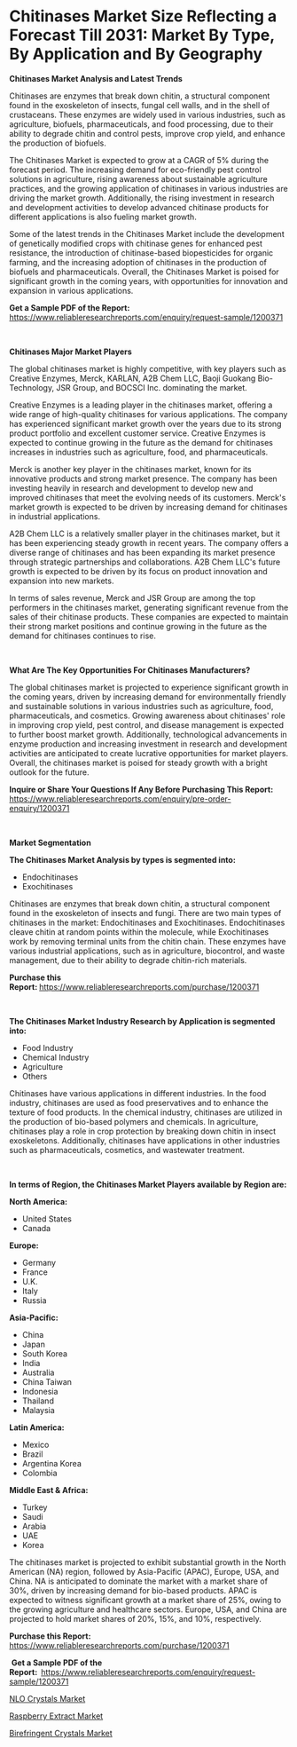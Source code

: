 <p><h1>Chitinases Market Size Reflecting a Forecast Till 2031: Market By Type, By Application and By Geography</h1></p><p><strong>Chitinases Market Analysis and Latest Trends</strong></p>
<p><p>Chitinases are enzymes that break down chitin, a structural component found in the exoskeleton of insects, fungal cell walls, and in the shell of crustaceans. These enzymes are widely used in various industries, such as agriculture, biofuels, pharmaceuticals, and food processing, due to their ability to degrade chitin and control pests, improve crop yield, and enhance the production of biofuels.</p><p>The Chitinases Market is expected to grow at a CAGR of 5% during the forecast period. The increasing demand for eco-friendly pest control solutions in agriculture, rising awareness about sustainable agriculture practices, and the growing application of chitinases in various industries are driving the market growth. Additionally, the rising investment in research and development activities to develop advanced chitinase products for different applications is also fueling market growth.</p><p>Some of the latest trends in the Chitinases Market include the development of genetically modified crops with chitinase genes for enhanced pest resistance, the introduction of chitinase-based biopesticides for organic farming, and the increasing adoption of chitinases in the production of biofuels and pharmaceuticals. Overall, the Chitinases Market is poised for significant growth in the coming years, with opportunities for innovation and expansion in various applications.</p></p>
<p><strong>Get a Sample PDF of the Report:&nbsp;</strong> <a href="https://www.reliableresearchreports.com/enquiry/request-sample/1200371">https://www.reliableresearchreports.com/enquiry/request-sample/1200371</a></p>
<p>&nbsp;</p>
<p><strong>Chitinases Major Market Players</strong></p>
<p><p>The global chitinases market is highly competitive, with key players such as Creative Enzymes, Merck, KARLAN, A2B Chem LLC, Baoji Guokang Bio-Technology, JSR Group, and BOCSCI Inc. dominating the market.</p><p>Creative Enzymes is a leading player in the chitinases market, offering a wide range of high-quality chitinases for various applications. The company has experienced significant market growth over the years due to its strong product portfolio and excellent customer service. Creative Enzymes is expected to continue growing in the future as the demand for chitinases increases in industries such as agriculture, food, and pharmaceuticals.</p><p>Merck is another key player in the chitinases market, known for its innovative products and strong market presence. The company has been investing heavily in research and development to develop new and improved chitinases that meet the evolving needs of its customers. Merck's market growth is expected to be driven by increasing demand for chitinases in industrial applications.</p><p>A2B Chem LLC is a relatively smaller player in the chitinases market, but it has been experiencing steady growth in recent years. The company offers a diverse range of chitinases and has been expanding its market presence through strategic partnerships and collaborations. A2B Chem LLC's future growth is expected to be driven by its focus on product innovation and expansion into new markets.</p><p>In terms of sales revenue, Merck and JSR Group are among the top performers in the chitinases market, generating significant revenue from the sales of their chitinase products. These companies are expected to maintain their strong market positions and continue growing in the future as the demand for chitinases continues to rise.</p></p>
<p>&nbsp;</p>
<p><strong>What Are The Key Opportunities For Chitinases Manufacturers?</strong></p>
<p><p>The global chitinases market is projected to experience significant growth in the coming years, driven by increasing demand for environmentally friendly and sustainable solutions in various industries such as agriculture, food, pharmaceuticals, and cosmetics. Growing awareness about chitinases' role in improving crop yield, pest control, and disease management is expected to further boost market growth. Additionally, technological advancements in enzyme production and increasing investment in research and development activities are anticipated to create lucrative opportunities for market players. Overall, the chitinases market is poised for steady growth with a bright outlook for the future.</p></p>
<p><strong>Inquire or Share Your Questions If Any Before Purchasing This Report:</strong> <a href="https://www.reliableresearchreports.com/enquiry/pre-order-enquiry/1200371">https://www.reliableresearchreports.com/enquiry/pre-order-enquiry/1200371</a></p>
<p>&nbsp;</p>
<p><strong>Market Segmentation</strong></p>
<p><strong>The Chitinases Market Analysis by types is segmented into:</strong></p>
<p><ul><li>Endochitinases</li><li>Exochitinases</li></ul></p>
<p><p>Chitinases are enzymes that break down chitin, a structural component found in the exoskeleton of insects and fungi. There are two main types of chitinases in the market: Endochitinases and Exochitinases. Endochitinases cleave chitin at random points within the molecule, while Exochitinases work by removing terminal units from the chitin chain. These enzymes have various industrial applications, such as in agriculture, biocontrol, and waste management, due to their ability to degrade chitin-rich materials.</p></p>
<p><strong>Purchase this Report:&nbsp;</strong><a href="https://www.reliableresearchreports.com/purchase/1200371">https://www.reliableresearchreports.com/purchase/1200371</a></p>
<p>&nbsp;</p>
<p><strong>The Chitinases Market Industry Research by Application is segmented into:</strong></p>
<p><ul><li>Food Industry</li><li>Chemical Industry</li><li>Agriculture</li><li>Others</li></ul></p>
<p><p>Chitinases have various applications in different industries. In the food industry, chitinases are used as food preservatives and to enhance the texture of food products. In the chemical industry, chitinases are utilized in the production of bio-based polymers and chemicals. In agriculture, chitinases play a role in crop protection by breaking down chitin in insect exoskeletons. Additionally, chitinases have applications in other industries such as pharmaceuticals, cosmetics, and wastewater treatment.</p></p>
<p>&nbsp;</p>
<p><strong>In terms of Region, the Chitinases Market Players available by Region are:</strong></p>
<p>
    <p> <strong> North America: </strong>
        <ul>
            <li>United States</li>
            <li>Canada</li>
        </ul>
        </p> 
    <p> <strong> Europe: </strong>
        <ul>
            <li>Germany</li>
            <li>France</li>
            <li>U.K.</li>
            <li>Italy</li>
            <li>Russia</li>
        </ul>
        </p> 
    <p> <strong> Asia-Pacific: </strong>
        <ul>
            <li>China</li>
            <li>Japan</li>
            <li>South Korea</li>
            <li>India</li>
            <li>Australia</li>
            <li>China Taiwan</li>
            <li>Indonesia</li>
            <li>Thailand</li>
            <li>Malaysia</li>
        </ul>
        </p> 
    <p> <strong> Latin America: </strong>
        <ul>
            <li>Mexico</li>
            <li>Brazil</li>
            <li>Argentina Korea</li>
            <li>Colombia</li>
        </ul>
        </p> 
    <p> <strong> Middle East & Africa: </strong>
        <ul>
            <li>Turkey</li>
            <li>Saudi</li>
            <li>Arabia</li>
            <li>UAE</li>
            <li>Korea</li>
        </ul>
    </p>
    </p>
<p><p>The chitinases market is projected to exhibit substantial growth in the North American (NA) region, followed by Asia-Pacific (APAC), Europe, USA, and China. NA is anticipated to dominate the market with a market share of 30%, driven by increasing demand for bio-based products. APAC is expected to witness significant growth at a market share of 25%, owing to the growing agriculture and healthcare sectors. Europe, USA, and China are projected to hold market shares of 20%, 15%, and 10%, respectively.</p></p>
<p><strong>Purchase this Report: </strong><a href="https://www.reliableresearchreports.com/purchase/1200371">https://www.reliableresearchreports.com/purchase/1200371</a></p>
<p>&nbsp;<strong>Get a Sample PDF of the Report:&nbsp;&nbsp;</strong><a href="https://www.reliableresearchreports.com/enquiry/request-sample/1200371">https://www.reliableresearchreports.com/enquiry/request-sample/1200371</a></p>
<p><strong></strong></p>
<p><p><a href="https://github.com/changoleonlaverguenzanoexiste/Market-Research-Report-List-2/blob/main/nlo-crystals-market.md">NLO Crystals Market</a></p><p><a href="https://github.com/danielneavesallisons03mba/Market-Research-Report-List-1/blob/main/raspberry-extract-market.md">Raspberry Extract Market</a></p><p><a href="https://github.com/dimitrishawkinswaynenp91rgz/Market-Research-Report-List-1/blob/main/birefringent-crystals-market.md">Birefringent Crystals Market</a></p></p>